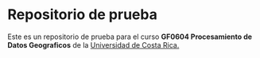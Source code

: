 # Repositorio de prueba

Este es un repositorio de prueba para el curso **GF0604 Procesamiento de Datos Geograficos** de la [Universidad de Costa Rica.](https://www.google.com/search?client=firefox-b-e&q=universidad+de+costa+rica)
